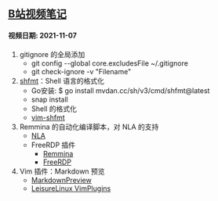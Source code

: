 ## [B站视频笔记](https://space.bilibili.com/517298151)

#### 视频日期: 2021-11-07

1. gitignore 的全局添加
    - git config --global core.excludesFile ~/.gitignore
    - git check-ignore -v "Filename"  
2. [shfmt](https://github.com/mvdan/sh)：Shell 语言的格式化
    - Go安装: $ go install mvdan.cc/sh/v3/cmd/shfmt@latest
    - snap install
    - Shell 的格式化
    - [vim-shfmt](https://github.com/z0mbix/vim-shfmt)   
3. Remmina 的自动化编译脚本，对 NLA 的支持
    - [NLA](https://www.wikiwand.com/en/Network_Level_Authentication)
    - FreeRDP 插件
        - [Remmina](https://github.com/LeisureLinux/Remmina) 
        - [FreeRDP](https://github.com/LeisureLinux/FreeRDP)
4. Vim 插件：Markdown 预览
    - [MarkdownPreview](https://vimawesome.com/plugin/markdown-preview-nvim)
    - [LeisureLinux VimPlugins](https://github.com/LeisureLinux/VimPlugins)




